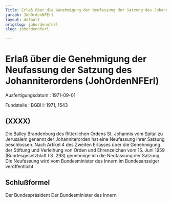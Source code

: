 ```yaml
---
Title: Erlaß über die Genehmigung der Neufassung der Satzung des Johanniterordens
jurabk: JohOrdenNFErl
layout: default
origslug: johordennferl
slug: johordennferl

---
```


# Erlaß über die Genehmigung der Neufassung der Satzung des Johanniterordens (JohOrdenNFErl)

Ausfertigungsdatum
:   1971-09-01

Fundstelle
:   BGBl I: 1971, 1543



## (XXXX)

Die Balley Brandenburg des Ritterlichen Ordens St. Johannis vom Spital zu Jerusalem genannt der Johanniterorden hat eine Neufassung ihrer Satzung beschlossen.
Nach Artikel 4 des Zweiten Erlasses über die Genehmigung der Stiftung und Verleihung von Orden und Ehrenzeichen vom 15. Juni 1959 (Bundesgesetzblatt I S. 293) genehmige ich die Neufassung der Satzung. Die Neufassung wird vom Bundesminister des Innern im Bundesanzeiger veröffentlicht.


## Schlußformel

Der Bundespräsident
Der Bundesminister des Innern

